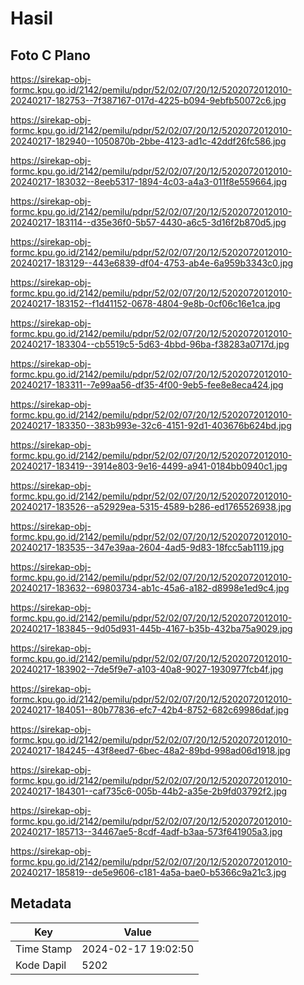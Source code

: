 # Hasil

## Foto C Plano

https://sirekap-obj-formc.kpu.go.id/2142/pemilu/pdpr/52/02/07/20/12/5202072012010-20240217-182753--7f387167-017d-4225-b094-9ebfb50072c6.jpg

https://sirekap-obj-formc.kpu.go.id/2142/pemilu/pdpr/52/02/07/20/12/5202072012010-20240217-182940--1050870b-2bbe-4123-ad1c-42ddf26fc586.jpg

https://sirekap-obj-formc.kpu.go.id/2142/pemilu/pdpr/52/02/07/20/12/5202072012010-20240217-183032--8eeb5317-1894-4c03-a4a3-011f8e559664.jpg

https://sirekap-obj-formc.kpu.go.id/2142/pemilu/pdpr/52/02/07/20/12/5202072012010-20240217-183114--d35e36f0-5b57-4430-a6c5-3d16f2b870d5.jpg

https://sirekap-obj-formc.kpu.go.id/2142/pemilu/pdpr/52/02/07/20/12/5202072012010-20240217-183129--443e6839-df04-4753-ab4e-6a959b3343c0.jpg

https://sirekap-obj-formc.kpu.go.id/2142/pemilu/pdpr/52/02/07/20/12/5202072012010-20240217-183152--f1d41152-0678-4804-9e8b-0cf06c16e1ca.jpg

https://sirekap-obj-formc.kpu.go.id/2142/pemilu/pdpr/52/02/07/20/12/5202072012010-20240217-183304--cb5519c5-5d63-4bbd-96ba-f38283a0717d.jpg

https://sirekap-obj-formc.kpu.go.id/2142/pemilu/pdpr/52/02/07/20/12/5202072012010-20240217-183311--7e99aa56-df35-4f00-9eb5-fee8e8eca424.jpg

https://sirekap-obj-formc.kpu.go.id/2142/pemilu/pdpr/52/02/07/20/12/5202072012010-20240217-183350--383b993e-32c6-4151-92d1-403676b624bd.jpg

https://sirekap-obj-formc.kpu.go.id/2142/pemilu/pdpr/52/02/07/20/12/5202072012010-20240217-183419--3914e803-9e16-4499-a941-0184bb0940c1.jpg

https://sirekap-obj-formc.kpu.go.id/2142/pemilu/pdpr/52/02/07/20/12/5202072012010-20240217-183526--a52929ea-5315-4589-b286-ed1765526938.jpg

https://sirekap-obj-formc.kpu.go.id/2142/pemilu/pdpr/52/02/07/20/12/5202072012010-20240217-183535--347e39aa-2604-4ad5-9d83-18fcc5ab1119.jpg

https://sirekap-obj-formc.kpu.go.id/2142/pemilu/pdpr/52/02/07/20/12/5202072012010-20240217-183632--69803734-ab1c-45a6-a182-d8998e1ed9c4.jpg

https://sirekap-obj-formc.kpu.go.id/2142/pemilu/pdpr/52/02/07/20/12/5202072012010-20240217-183845--9d05d931-445b-4167-b35b-432ba75a9029.jpg

https://sirekap-obj-formc.kpu.go.id/2142/pemilu/pdpr/52/02/07/20/12/5202072012010-20240217-183902--7de5f9e7-a103-40a8-9027-1930977fcb4f.jpg

https://sirekap-obj-formc.kpu.go.id/2142/pemilu/pdpr/52/02/07/20/12/5202072012010-20240217-184051--80b77836-efc7-42b4-8752-682c69986daf.jpg

https://sirekap-obj-formc.kpu.go.id/2142/pemilu/pdpr/52/02/07/20/12/5202072012010-20240217-184245--43f8eed7-6bec-48a2-89bd-998ad06d1918.jpg

https://sirekap-obj-formc.kpu.go.id/2142/pemilu/pdpr/52/02/07/20/12/5202072012010-20240217-184301--caf735c6-005b-44b2-a35e-2b9fd03792f2.jpg

https://sirekap-obj-formc.kpu.go.id/2142/pemilu/pdpr/52/02/07/20/12/5202072012010-20240217-185713--34467ae5-8cdf-4adf-b3aa-573f641905a3.jpg

https://sirekap-obj-formc.kpu.go.id/2142/pemilu/pdpr/52/02/07/20/12/5202072012010-20240217-185819--de5e9606-c181-4a5a-bae0-b5366c9a21c3.jpg


## Metadata

| Key        | Value               |
| ---------- | ------------------- |
| Time Stamp | 2024-02-17 19:02:50 |
| Kode Dapil | 5202                |



